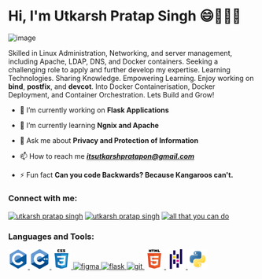 <h1>Hi, I'm Utkarsh Pratap Singh 😄👨🏻‍💻</h1>

![image](https://cdn.dribbble.com/userupload/9820899/file/original-4beafc5e1c29b9bd0a0b95c781a4c134.png?resize=1200x628)

Skilled in Linux Administration, Networking, and server management, including Apache, LDAP, DNS, and Docker containers. Seeking a challenging role to apply and further develop my expertise. Learning Technologies. Sharing Knowledge. Empowering Learning. Enjoy working on **bind**, **postfix**, and **devcot**. Into Docker Containerisation, Docker Deployment, and Container Orchestration. Lets Build and Grow!

<!-- <img align="right" alt="Coding" width="400" src="[https://drive.google.com/file/d/1jkX2F2Cc50SwdrCaA-CLJ-qvAQDQehIt/view](https://dribbble.com/shots/22468064-WHO-S-UT)"> -->

- 🔭 I’m currently working on **Flask Applications**

- 🌱 I’m currently learning **Ngnix and Apache**

- 💬 Ask me about **Privacy and Protection of Information**

- 📫 How to reach me ***itsutkarshpratapon@gmail.com***

- ⚡ Fun fact **Can you code Backwards? Because Kangaroos can't.**

<h3 align="left">Connect with me:</h3>
<p align="left">
<a href="https://linkedin.com/in/utkarsh pratap singh" target="blank"><img align="center" src="https://raw.githubusercontent.com/rahuldkjain/github-profile-readme-generator/master/src/images/icons/Social/linked-in-alt.svg" alt="utkarsh pratap singh" height="30" width="40" /></a>
<a href="https://dribbble.com/utkarsh pratap singh" target="blank"><img align="center" src="https://raw.githubusercontent.com/rahuldkjain/github-profile-readme-generator/master/src/images/icons/Social/dribbble.svg" alt="utkarsh pratap singh" height="30" width="40" /></a>
<a href="https://www.youtube.com/c/all that you can do" target="blank"><img align="center" src="https://raw.githubusercontent.com/rahuldkjain/github-profile-readme-generator/master/src/images/icons/Social/youtube.svg" alt="all that you can do" height="30" width="40" /></a>
</p>

<h3 align="left">Languages and Tools:</h3>
<p align="left"> <a href="https://www.cprogramming.com/" target="_blank" rel="noreferrer"> <img src="https://raw.githubusercontent.com/devicons/devicon/master/icons/c/c-original.svg" alt="c" width="40" height="40"/> </a> <a href="https://www.w3schools.com/cpp/" target="_blank" rel="noreferrer"> <img src="https://raw.githubusercontent.com/devicons/devicon/master/icons/cplusplus/cplusplus-original.svg" alt="cplusplus" width="40" height="40"/> </a> <a href="https://www.w3schools.com/css/" target="_blank" rel="noreferrer"> <img src="https://raw.githubusercontent.com/devicons/devicon/master/icons/css3/css3-original-wordmark.svg" alt="css3" width="40" height="40"/> </a> <a href="https://www.figma.com/" target="_blank" rel="noreferrer"> <img src="https://www.vectorlogo.zone/logos/figma/figma-icon.svg" alt="figma" width="40" height="40"/> </a> <a href="https://flask.palletsprojects.com/" target="_blank" rel="noreferrer"> <img src="https://www.vectorlogo.zone/logos/pocoo_flask/pocoo_flask-icon.svg" alt="flask" width="40" height="40"/> </a> <a href="https://git-scm.com/" target="_blank" rel="noreferrer"> <img src="https://www.vectorlogo.zone/logos/git-scm/git-scm-icon.svg" alt="git" width="40" height="40"/> </a> <a href="https://www.w3.org/html/" target="_blank" rel="noreferrer"> <img src="https://raw.githubusercontent.com/devicons/devicon/master/icons/html5/html5-original-wordmark.svg" alt="html5" width="40" height="40"/> </a> <a href="https://pandas.pydata.org/" target="_blank" rel="noreferrer"> <img src="https://raw.githubusercontent.com/devicons/devicon/2ae2a900d2f041da66e950e4d48052658d850630/icons/pandas/pandas-original.svg" alt="pandas" width="40" height="40"/> </a> <a href="https://www.python.org" target="_blank" rel="noreferrer"> <img src="https://raw.githubusercontent.com/devicons/devicon/master/icons/python/python-original.svg" alt="python" width="40" height="40"/> </a> </p>
